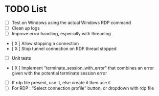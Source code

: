 # TODO List

- [ ] Test on Windows using the actual Windows RDP command
- [ ] Clean up logs
- [ ] Improve error handling, especially with threading
- [ X ] Allow stopping a connection
- [ X ] Stop tunnel connection on RDP thread stopped
- [ ] Unit tests
- [ X ] Implement "terminate_session_with_error" that combines an error given with the potential terminate session error
- [ ] If rdp file present, use it, else create it then use it
- [ ] For RDP : "Select connection profile" button, or dropdown with rdp file